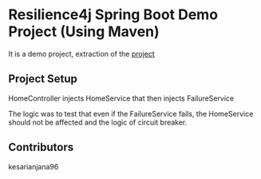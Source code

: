 # Resilience4j Spring Boot Demo Project (Using Maven)

It is a demo project, extraction of the [project](https://github.com/resilience4j/resilience4j-spring-boot2-demo)


## Project Setup

HomeController injects HomeService that then injects FailureService

The logic was to test that even if the FailureService fails, the HomeService should not be affected and the logic of circuit breaker.

## Contributors
kesarianjana96